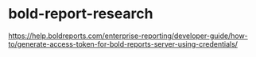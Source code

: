 # bold-report-research



https://help.boldreports.com/enterprise-reporting/developer-guide/how-to/generate-access-token-for-bold-reports-server-using-credentials/
